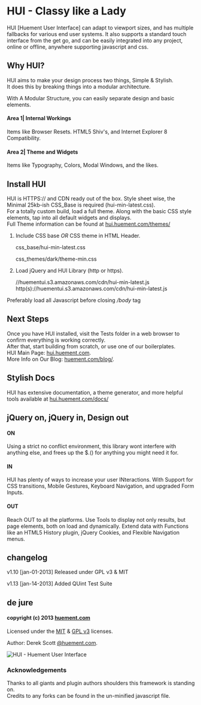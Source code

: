 HUI - Classy like a Lady
======

HUI [Huement User Interface] can adapt to viewport sizes, and has multiple fallbacks for various end user systems. It also supports a standard touch interface from the get go, and can be easily integrated into any project, online or offline, anywhere supporting javascript and css.

## Why HUI?
HUI aims to make your design process two things, Simple & Stylish.  
It does this by breaking things into a modular architecture.

With A Modular Structure, you can easily separate design and basic elements.

#### Area 1| Internal Workings    

Items like Browser Resets. HTML5 Shiv's, and Internet Explorer 8 Compatibility.    

#### Area 2| Theme and Widgets    

Items like Typography, Colors, Modal Windows, and the likes.

## Install HUI    

HUI is HTTPS:// and CDN ready out of the box. Style sheet wise, the Minimal 25kb-ish CSS_Base is required (hui-min-latest.css).    
For a totally custom build, load a full theme. Along with the basic CSS style elements, tap into all default widgets and displays.    
Full Theme information can be found at [hui.huement.com/themes/](http://hui.huement.com/themes/)    


1. Include CSS base *OR* CSS theme in HTML Header.   
    
     css_base/hui-min-latest.css   
    
    
     css_themes/dark/theme-min.css   
    
    

2. Load jQuery and HUI Library (http or https).  
    
    //huementui.s3.amazonaws.com/cdn/hui-min-latest.js    
    http(s)://huementui.s3.amazonaws.com/cdn/hui-min-latest.js    
    
Preferably load all Javascript before closing */body* tag  
    
## Next Steps    
Once you have HUI installed, visit the Tests folder in a web browser to confirm everything is working correctly.    
After that, start building from scratch, or use one of our boilerplates.    
HUI Main Page: [hui.huement.com](http://hui.huement.com).    
More Info on Our Blog: [huement.com/blog/](http://huement.com/blog/).

## Stylish Docs

HUI has extensive documentation, a theme generator, and more helpful tools available at [hui.huement.com/docs/](http://hui.huement.com/docs/)


## jQuery on,    jQuery in,    Design out

#### ON    
Using a strict no conflict environment, this library wont interfere with anything else, and frees up the $.() for anything you might need it for.
    
#### IN     
HUI has plenty of ways to increase your user INteractions. With Support for CSS transitions, Mobile Gestures, Keyboard Navigation, and upgraded Form Inputs.
    
#### OUT
Reach OUT to all the platforms. Use Tools to display not only results, but page elements, both on load and dynamically. Extend data with Functions like an HTML5 History plugin, jQuery Cookies, and Flexible Navigation menus. 
    

## changelog
   
v1.10	[jan-01-2013]	Released under GPL v3 & MIT    
    
v1.13	[jan-14-2013]	Added QUint Test Suite    

## de jure
#### copyright (c) 2013 [huement.com](http://huement.com)    
Licensed under the [MIT](http://www.opensource.org/licenses/mit-license.php) & [GPL v3](http://opensource.org/licenses/gpl-3.0.html) licenses.    
    
Author: Derek Scott [@huement.com](https://twitter.com/huement).    

![HUI - Huement User Interface](http://huement.s3.amazonaws.com/imgs/white_pumpkin.jpg)    
    

### Acknowledgements
Thanks to all giants and plugin authors shoulders this framework is standing on.    
Credits to any forks can be found in the un-minified javascript file.
